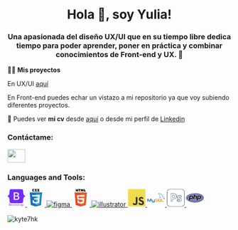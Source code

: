 <h1 align="center">Hola 👋, soy Yulia!</h1>
<h3 align="center">Una apasionada del diseño UX/UI que en su tiempo libre dedica tiempo para poder aprender, poner en práctica y combinar conocimientos de Front-end y UX. 🌱</h3>

👨‍💻 **Mis proyectos**
      <p>En UX/UI <a href="https://drive.google.com/file/d/1gOv3Xadt4HOBtwdVj_B_aJ_DntCoXvDj/view?usp=sharing"> aquí </a></p>
      <p> En Front-end puedes echar un vistazo a mi repositorio ya que voy subiendo diferentes proyectos. </p>

📄 Puedes ver **mi cv** desde <a href="https://drive.google.com/file/d/1Xd-xhKlG99udlmX199936rBB14ToJ-SM/view?usp=sharing">aquí</a> o desde mi perfil de <a href="https://www.linkedin.com/in/yuliamykha/">Linkedin </a>

<h3 align="left">Contáctame:</h3>
<p align="left">
<a href="https://www.linkedin.com/in/yuliamykha/" target="blank"><img align="center" src="https://raw.githubusercontent.com/rahuldkjain/github-profile-readme-generator/master/src/images/icons/Social/linked-in-alt.svg" height="30" width="40" /></a>
</p>

<h3 align="left">Languages and Tools:</h3>
<p align="left"> <a href="https://getbootstrap.com" target="_blank" rel="noreferrer"> <img src="https://raw.githubusercontent.com/devicons/devicon/master/icons/bootstrap/bootstrap-plain-wordmark.svg" alt="bootstrap" width="40" height="40"/> </a> <a href="https://www.w3schools.com/css/" target="_blank" rel="noreferrer"> <img src="https://raw.githubusercontent.com/devicons/devicon/master/icons/css3/css3-original-wordmark.svg" alt="css3" width="40" height="40"/> </a> <a href="https://www.figma.com/" target="_blank" rel="noreferrer"> <img src="https://www.vectorlogo.zone/logos/figma/figma-icon.svg" alt="figma" width="40" height="40"/> </a> <a href="https://www.w3.org/html/" target="_blank" rel="noreferrer"> <img src="https://raw.githubusercontent.com/devicons/devicon/master/icons/html5/html5-original-wordmark.svg" alt="html5" width="40" height="40"/> </a> <a href="https://www.adobe.com/in/products/illustrator.html" target="_blank" rel="noreferrer"> <img src="https://www.vectorlogo.zone/logos/adobe_illustrator/adobe_illustrator-icon.svg" alt="illustrator" width="40" height="40"/> </a> <a href="https://developer.mozilla.org/en-US/docs/Web/JavaScript" target="_blank" rel="noreferrer"> <img src="https://raw.githubusercontent.com/devicons/devicon/master/icons/javascript/javascript-original.svg" alt="javascript" width="40" height="40"/> </a> <a href="https://www.mysql.com/" target="_blank" rel="noreferrer"> <img src="https://raw.githubusercontent.com/devicons/devicon/master/icons/mysql/mysql-original-wordmark.svg" alt="mysql" width="40" height="40"/> </a> <a href="https://www.photoshop.com/en" target="_blank" rel="noreferrer"> <img src="https://raw.githubusercontent.com/devicons/devicon/master/icons/photoshop/photoshop-line.svg" alt="photoshop" width="40" height="40"/> </a> <a href="https://www.php.net" target="_blank" rel="noreferrer"> <img src="https://raw.githubusercontent.com/devicons/devicon/master/icons/php/php-original.svg" alt="php" width="40" height="40"/> </a> </p>

<p><img align="center" src="https://github-readme-stats.vercel.app/api/top-langs?username=kyte7hk&show_icons=true&locale=en&layout=compact" alt="kyte7hk" /></p>

